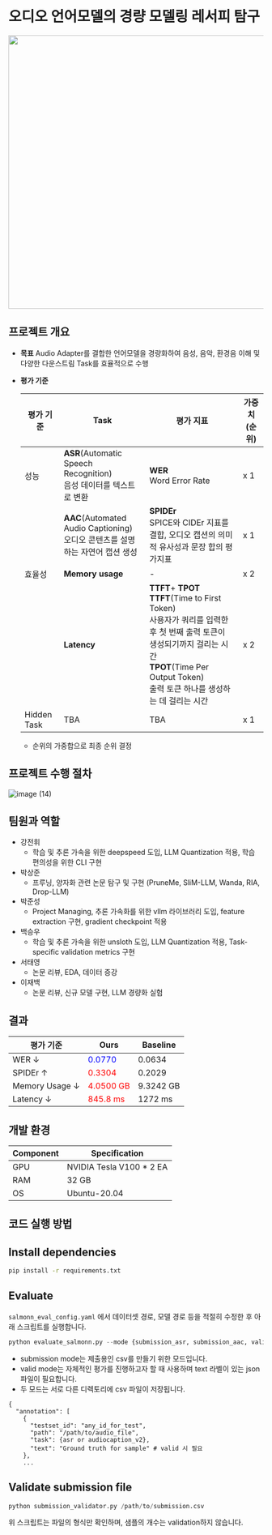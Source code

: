 # 오디오 언어모델의 경량 모델링 레서피 탐구

<p align="center">
    <img src="https://github.com/user-attachments/assets/6db0df5a-ace7-4b2e-bb3b-d1d551807080" width="720" height="540">
</p>

## 프로젝트 개요

- **목표**
Audio Adapter를 결합한 언어모델을 경량화하여 음성, 음악, 환경음 이해 및 다양한 다운스트림 Task를 효율적으로 수행
- **평가 기준**
    
    
    | 평가 기준 | Task | 평가 지표 | 가중치(순위) |
    | --- | --- | --- | --- |
    | 성능 | **ASR**(Automatic Speech Recognition) <br>음성 데이터를 텍스트로 변환 | **WER** <br> Word Error Rate | x 1 |
    |  | **AAC**(Automated Audio Captioning)    <br> 오디오 콘텐츠를 설명하는 자연어 캡션 생성 | **SPIDEr**    <br> SPICE와 CIDEr 지표를 결합, 오디오 캡션의 의미적 유사성과 문장 합의 평가지표 | x 1 |
    | 효율성 | **Memory usage** | - | x 2 |
    |  | **Latency** | **TTFT**+ **TPOT**    <br> **TTFT**(Time to First Token) <br>사용자가 쿼리를 입력한 후 첫 번째 출력 토큰이 생성되기까지 걸리는 시간 <br> **TPOT**(Time Per Output Token) <br>출력 토큰 하나를 생성하는 데 걸리는 시간 | x 2 |
    | Hidden Task | TBA | TBA | x 1 |
    - 순위의 가중합으로 최종 순위 결정

## 프로젝트 수행 절차

![image (14)](https://github.com/user-attachments/assets/5e86f71c-819d-451e-8b8f-45bff9476ca8)

## 팀원과 역할


- 강전휘
    - 학습 및 추론 가속을 위한 deepspeed 도입, LLM Quantization 적용, 학습 편의성을 위한 CLI 구현
- 박상준
    - 프루닝, 양자화 관련 논문 탐구 및 구현 (PruneMe, SliM-LLM, Wanda, RIA, Drop-LLM)
- 박준성
    - Project Managing, 추론 가속화를 위한 vllm 라이브러리 도입, feature extraction 구현, gradient checkpoint 적용
- 백승우
    - 학습 및 추론 가속을 위한 unsloth 도입, LLM Quantization 적용, Task-specific validation metrics 구현
- 서태영
    - 논문 리뷰, EDA, 데이터 증강
- 이재백
    - 논문 리뷰, 신규 모델 구현, LLM 경량화 실험

## 결과

| 평가 기준 | Ours | Baseline |
| --- | --- | --- |
| WER ↓ | <span style="color:blue"> 0.0770 </span>| 0.0634 |
| SPIDEr ↑ | <span style="color:red"> 0.3304 </span>| 0.2029 |
| Memory Usage ↓ | <span style="color:red"> 4.0500 GB </span>| 9.3242 GB |
| Latency ↓ | <span style="color:red"> 845.8 ms </span>| 1272 ms |

## 개발 환경

| Component | Specification |
| --- | --- |
| GPU | NVIDIA Tesla V100 * 2 EA |
| RAM | 32 GB |
| OS | Ubuntu-20.04 |

## 코드 실행 방법

## Install dependencies

```bash
pip install -r requirements.txt

```

## Evaluate

`salmonn_eval_config.yaml` 에서 데이터셋 경로, 모델 경로 등을 적절히 수정한 후 아래 스크립트를 실행합니다.

```python
python evaluate_salmonn.py --mode {submission_asr, submission_aac, valid_asr, valid_aac}

```

- submission mode는 제출용인 csv를 만들기 위한 모드입니다.
- valid mode는 자체적인 평가를 진행하고자 할 때 사용하며 text 라벨이 있는 json 파일이 필요합니다.
- 두 모드는 서로 다른 디렉토리에 csv 파일이 저장됩니다.

```
{
  "annotation": [
    {
      "testset_id": "any_id_for_test",
      "path": "/path/to/audio_file",
      "task": {asr or audiocaption_v2},
      "text": "Ground truth for sample" # valid 시 필요
    },
    ...

```

## Validate submission file

```python
python submission_validator.py /path/to/submission.csv

```

위 스크립트는 파일의 형식만 확인하며, 샘플의 개수는 validation하지 않습니다.
